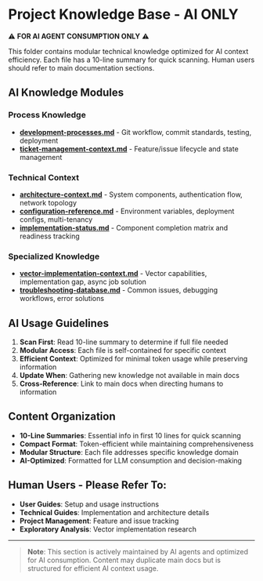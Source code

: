 # Project Knowledge Base - AI ONLY

⚠️ **FOR AI AGENT CONSUMPTION ONLY** ⚠️

This folder contains modular technical knowledge optimized for AI context efficiency. Each file has a 10-line summary for quick scanning. Human users should refer to main documentation sections.

## AI Knowledge Modules

### Process Knowledge
- **[development-processes.md](development-processes.md)** - Git workflow, commit standards, testing, deployment
- **[ticket-management-context.md](ticket-management-context.md)** - Feature/issue lifecycle and state management

### Technical Context
- **[architecture-context.md](architecture-context.md)** - System components, authentication flow, network topology
- **[configuration-reference.md](configuration-reference.md)** - Environment variables, deployment configs, multi-tenancy
- **[implementation-status.md](implementation-status.md)** - Component completion matrix and readiness tracking

### Specialized Knowledge
- **[vector-implementation-context.md](vector-implementation-context.md)** - Vector capabilities, implementation gap, async job solution
- **[troubleshooting-database.md](troubleshooting-database.md)** - Common issues, debugging workflows, error solutions

## AI Usage Guidelines
1. **Scan First**: Read 10-line summary to determine if full file needed
2. **Modular Access**: Each file is self-contained for specific context
3. **Efficient Context**: Optimized for minimal token usage while preserving information
4. **Update When**: Gathering new knowledge not available in main docs
5. **Cross-Reference**: Link to main docs when directing humans to information

## Content Organization
- **10-Line Summaries**: Essential info in first 10 lines for quick scanning
- **Compact Format**: Token-efficient while maintaining comprehensiveness  
- **Modular Structure**: Each file addresses specific knowledge domain
- **AI-Optimized**: Formatted for LLM consumption and decision-making

## Human Users - Please Refer To:
- **User Guides**: Setup and usage instructions
- **Technical Guides**: Implementation and architecture details
- **Project Management**: Feature and issue tracking
- **Exploratory Analysis**: Vector implementation research

---

> **Note**: This section is actively maintained by AI agents and optimized for AI consumption. Content may duplicate main docs but is structured for efficient AI context usage.